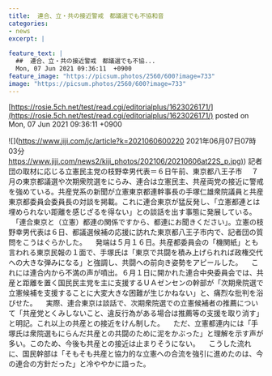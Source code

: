 ```yaml
---
title:  連合、立・共の接近警戒　都議選でも不協和音  
categories:
- news
excerpt: |
  
feature_text: |
  ##  連合、立・共の接近警戒　都議選でも不協...
  Mon, 07 Jun 2021 09:36:11  +0900
feature_image: "https://picsum.photos/2560/600?image=733"
image: "https://picsum.photos/2560/600?image=733"
---
```


[https://rosie.5ch.net/test/read.cgi/editorialplus/1623026171/](https://rosie.5ch.net/test/read.cgi/editorialplus/1623026171/)
posted on Mon, 07 Jun 2021 09:36:11  +0900

<!--more-->

![](https://www.jiji.com/jc/article?k=2021060600220 2021年06月07日07時03分 [https://www.jiji.com/news2/kiji_photos/202106/20210606at22S_p.jpg)](https://www.jiji.com/news2/kiji_photos/202106/20210606at22S_p.jpg)) 記者団の取材に応じる立憲民主党の枝野幸男代表＝６日午前、東京都八王子市 　７月の東京都議選や次期衆院選をにらみ、連合は立憲民主、共産両党の接近に警戒を強めている。共産党系の新聞が立憲東京都連幹事長の手塚仁雄衆院議員と共産東京都委員会委員長の対談を掲載。これに連合東京が猛反発し、「立憲都連とは埋められない距離を感じざるを得ない」との談話を出す事態に発展している。 　「連合東京と（立憲）都連の関係ですから、都連にお聞きください」。立憲の枝野幸男代表は６日、都議選候補の応援に訪れた東京都八王子市内で、記者団の質問をこうはぐらかした。 　発端は５月１６日。共産都委員会の「機関紙」とも言われる東京民報の１面で、手塚氏は「東京で共闘を積み上げられれば政権交代への大きな弾みになる」と強調し、共闘への前向き姿勢をアピールした。 　これには連合内から不満の声が噴出。６月１日に開かれた連合中央委員会では、共産と距離を置く国民民主党を主に支援するＵＡゼンセンの幹部が「次期衆院選で立憲候補を支援することに大変大きな困難が生じかねない」と、痛烈な批判を浴びせた。 　実際、連合東京は談話で、次期衆院選での立憲候補者の推薦について「共産党とくみしないこと、違反行為がある場合は推薦等の支援を取り消す」と明記。これ以上の共産との接近をけん制した。 　ただ、立憲都連内には「手塚氏は衆院選もにらんだ共産との共闘のために泥をかぶった」と理解を示す声が多い。このため、今後も共産との接近は止まりそうにない。 　こうした流れに、国民幹部は「そもそも共産と協力的な立憲への合流を強引に進めたのは、今の連合の方針だった」と冷ややかに語った。
